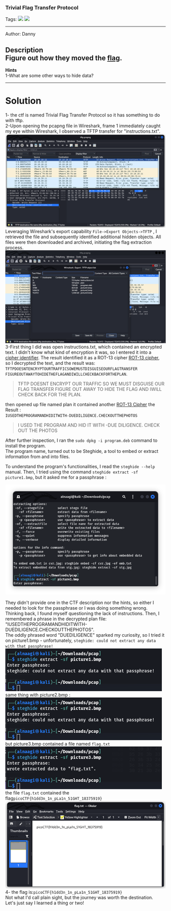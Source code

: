 ### Trivial Flag Transfer Protocol
Tags: ![](https://img.shields.io/badge/Beginner_picoCTF_2021-blue) ![](https://img.shields.io/badge/Forensics-red)

------------
Author: Danny<br>

**Description**<br>
Figure out how they moved the [flag](https://mercury.picoctf.net/static/ed308d382ae6bcc37a5ebc701a1cc4f4/tftp.pcapng).
------------

**Hints**<br>
1-What are some other ways to hide data?<br>

------------
# Solution
1- the ctf is named Trivial Flag Transfer Protocol so it has something to do with tftp. <br>
2-Upon opening the pcapng file in Wireshark, frame 1 immediately caught my eye within Wireshark, I observed a TFTP transfer for "instructions.txt". <br>
![](tftp.pcap.png)<br>
Leveraging Wireshark's export capability `File->Export Objects->TFTP` , I retrieved the file and subsequently identified additional hidden objects. All files were then downloaded and archived, initiating the flag extraction process.<br>
![](export.pcap.png)<br>
3-First thing I did was open instructions.txt, which contained an encrypted text. I didn't know what kind of encryption it was, so I entered it into a  [cipher identifier](https://www.dcode.fr/cipher-identifier). The result identified it as a ROT-13 cipher [ROT-13 cipher](https://www.dcode.fr/rot-13-cipher), so I decrypted the text, and the result was:<br>
`TFTPDOESNTENCRYPTOURTRAFFICSOWEMUSTDISGUISEOURFLAGTRANSFER FIGUREOUTAWAYTOHIDETHEFLAGANDIWILLCHECKBACKFORTHEPLAN`.<br>
>TFTP DOESNT ENCRYPT OUR TRAFFIC SO WE MUST DISGUISE OUR FLAG TRANSFER FIGURE OUT AWAY TO HIDE THE FLAG AND IWILL CHECK BACK FOR THE PLAN.<br>

then opened up file named plan it contained another [ROT-13 Cipher](https://www.dcode.fr/rot-13-cipher) the Result :<br>
`IUSEDTHEPROGRAMANDHIDITWITH-DUEDILIGENCE.CHECKOUTTHEPHOTOS`<br>
>I USED THE PROGRAM AND HID IT WITH -DUE DILIGENCE. CHECK OUT THE PHOTOS<br>

After further inspection, I ran the `sudo dpkg -i program.deb` command to install the program.<br>
The program name, turned out to be Steghide, a tool to embed or extract information from and into files.<br>

To understand the program's functionalities, I read the `steghide --help` manual. Then, I tried using the command `steghide extract -sf picture1.bmp`, but it asked me for a passphrase :<br>

![](phrase.png)<br>

They didn't provide one in the CTF description nor the hints, so either I needed to look for the passphrase or I was doing something wrong.<br>
Thinking back, I found myself questioning the lack of instructions. Then, I remembered a phrase in the decrypted plan file:<br> "IUSEDTHEPROGRAMANDHIDITWITH-DUEDILIGENCE.CHECKOUTTHEPHOTOS".<br>
The oddly phrased word "DUEDILIGENCE" sparked my curiosity, so I tried it on picture1.bmp - unfortunately, `steghide: could not extract any data with that passphrase!`<br>
![](phrasepic1.png)
same thing with picture2.bmp :<br>
![](phrasepic2.png)
but picture3.bmp contained a file named `flag.txt`<br>
![](phrasepic3.png)
the file `flag.txt` contained the flag`picoCTF{h1dd3n_1n_pLa1n_51GHT_18375919}`<br>
![](flag.png)<br>
4- the flag is:`picoCTF{h1dd3n_1n_pLa1n_51GHT_18375919}`<br>
Not what I'd call plain sight, but the journey was worth the destination.<br>
Let's just say I learned a thing or two!
